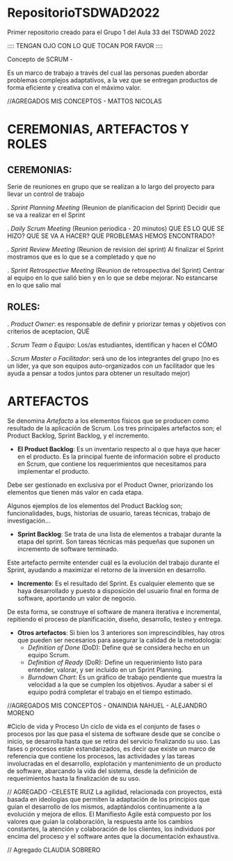# RepositorioTSDWAD2022

Primer repositorio creado para el Grupo 1 del Aula 33 del TSDWAD 2022

:::: TENGAN OJO CON LO QUE TOCAN POR FAVOR ::::

Concepto de SCRUM - 

Es un marco de trabajo a través
del cual las personas pueden abordar
problemas complejos adaptativos, a la vez
que se entregan productos de forma
eficiente y creativa con el máximo valor.

//AGREGADOS MIS CONCEPTOS - MATTOS NICOLAS

# CEREMONIAS, ARTEFACTOS Y ROLES

## CEREMONIAS:

Serie de reuniones en grupo que se realizan a lo largo del proyecto para llevar un control de trabajo

. _Sprint Planning Meeting_ (Reunion de planificacion del Sprint) Decidir que se va a realizar en el Sprint

. _Daily Scrum Meeting_ (Reunion periodica - 20 minutos) QUE ES LO QUE SE HIZO? QUE SE VA A HACER? QUE PROBLEMAS HEMOS ENCONTRADO?

. _Sprint Review Meeting_ (Reunion de revision del sprint) Al finalizar el Sprint mostramos que es lo que se a completado y que no

. _Sprint Retrospective Meeting_ (Reunion de retrospectiva del Sprint) Centrar al equipo en lo que salió bien y en lo que se debe mejorar. No estancarse en lo que salio mal

## ROLES:

. _Product Owner_: es responsable de definir y priorizar temas y objetivos con criterios de aceptacion, QUÉ

. _Scrum Team o Equipo_: Los/as estudiantes, identifican y hacen el CÓMO

. _Scrum Master o Facilitador_: será uno de los integrantes del grupo (no es un lider, ya que son equipos auto-organizados con un facilitador que les ayuda a pensar a todos juntos para obtener un resultado mejor)

# ARTEFACTOS

Se denomina *Artefacto* a los elementos físicos que se producen como resultado de la aplicación de Scrum. Los tres principales artefactos son; el Product Backlog, Sprint Backlog, y el incremento.

 - **El Product Backlog**: Es un inventario respecto al o que haya que hacer en el producto. Es la principal fuente de información sobre el producto en Scrum, que contiene los requerimientos que necesitamos para implementar el producto.

Debe ser gestionado en exclusiva por el Product Owner, priorizando los elementos que tienen más valor en cada etapa. 

Algunos ejemplos de los elementos del Product Backlog son; funcionalidades, bugs, historias de usuario, tareas técnicas, trabajo de investigación...


 - **Sprint Backlog**: Se trata de una lista de elementos a trabajar durante la etapa del sprint. Son tareas técnicas más pequeñas que suponen un incremento de software terminado.

Este artefacto permite entender cuál es la evolución del trabajo durante el Sprint, ayudando a maximizar el retorno de la inversión en desarrollo.

 - **Incremento**: Es el resultado del Sprint. Es cualquier elemento que se haya desarrollado y puesto a disposición del usuario final en forma de software, aportando un valor de negocio.

De esta forma, se construye el software de manera iterativa e incremental, repitiendo el proceso de planificación, diseño, desarrollo, testeo y entrega.

 - **Otros artefactos**: Si bien los 3 anteriores son imprescindibles, hay otros que pueden ser necesarios para asegurar la calidad de la metodología:
	 - *Definition of Done* (DoD): Define qué se considera hecho en un equipo Scrum.
	 - *Definition of Ready* (DoR): Define un requerimiento listo para entender, valorar, y ser incluído en un Sprint Planning.
	 - *Burndown Chart*: Es un gráfico de trabajo pendiente que muestra la velocidad a la que se cumplen los objetivos. Ayudar a saber si el equipo podrá completar el trabajo en el tiempo estimado. 

//AGREGADOS MIS CONCEPTOS - ONAINDIA NAHUEL - ALEJANDRO MORENO

#Ciclo de vida y Proceso
Un ciclo de vida es el conjunto de fases o procesos por las que pasa  el sistema de software desde que se concibe o inicio, se desarrolla  hasta que se retira del servicio finalizando su uso.
Las fases o procesos están estandarizados, es decir que existe un  marco de referencia que contiene los procesos, 
las actividades y las tareas involucradas en el desarrollo, explotación  y mantenimiento de un producto  de software, abarcando la vida del sistema, desde la definición de requerimientos hasta la finalización de su uso.

// AGREGADO -CELESTE RUIZ
La agilidad, relacionada con proyectos, está basada en ideologías que permiten la adaptación de los principios que guían el desarrollo de los mismos, adaptándolos continuamente a la evolución y mejora de ellos. El Manifiesto Agile está compuesto por los valores que guían la colaboración, la respuesta ante los cambios constantes, la atención y colaboración de los clientes, los individuos por encima del proceso y el software antes que la documentación exhaustiva.

// Agregado  CLAUDIA  SOBRERO
